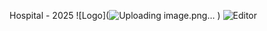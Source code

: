 Hospital - 2025
![Logo](![Uploading image.png…]()
)
![Editor](https://github.com/user-attachments/assets/c582ef11-9d9f-461c-a0cd-f08c0de8600a)
